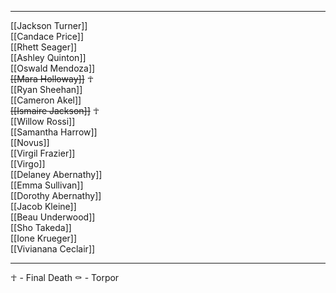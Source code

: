 ***
[[Jackson Turner]]  
[[Candace Price]]  
[[Rhett Seager]]  
[[Ashley Quinton]]  
[[Oswald Mendoza]]  
~~[[Mara Holloway]]~~ ☥  
[[Ryan Sheehan]]  
[[Cameron Akel]]  
~~[[Ismaire Jackson]]~~ ☥  
[[Willow Rossi]]  
[[Samantha Harrow]]  
[[Novus]]  
[[Virgil Frazier]]  
[[Virgo]]  
[[Delaney Abernathy]]  
[[Emma Sullivan]]  
[[Dorothy Abernathy]]  
[[Jacob Kleine]]  
[[Beau Underwood]]  
[[Sho Takeda]]  
[[Ione Krueger]]  
[[Vivianana Ceclair]]  

---

☥ - Final Death
⚰ - Torpor